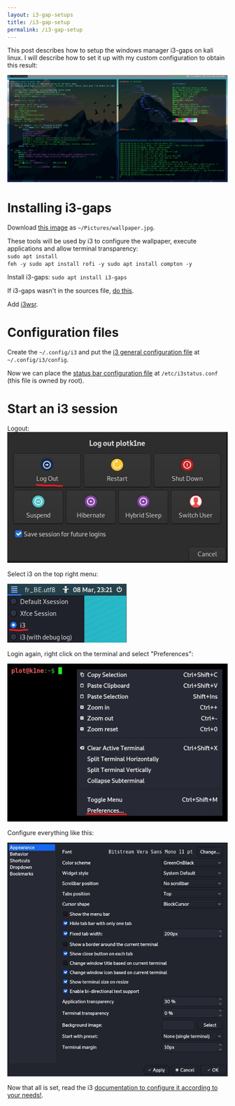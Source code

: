 ```yaml
---
layout: i3-gap-setups
title: /i3-gap-setup
permalink: /i3-gap-setup
---
```


This post describes how to setup the windows manager i3-gaps on kali linux. I will describe how to set it up with my custom configuration to obtain this result:

<img src="/i3-gap-setup/result.jpg" alt="configuration result" width="1200" height="auto">

<h1>Installing i3-gaps</h1>

Download <a href="https://raw.githubusercontent.com/Plotkine/kali-config/main/wallpaper.jpg" target="_blank" rel="noopener noreferrer">this image</a> as <code>~/Pictures/wallpaper.jpg</code>.

These tools will be used by i3 to configure the wallpaper, execute applications and allow terminal transparency:
<br><code>sudo apt install feh -y
sudo apt install rofi -y
sudo apt install compton -y</code>

Install i3-gaps:
<code>sudo apt install i3-gaps</code>

If i3-gaps wasn't in the sources file, <a href="https://launchpad.net/~kgilmer/+archive/ubuntu/speed-ricer" target="_blank" rel="noopener noreferrer">do this</a>.

Add <a href="https://github.com/roosta/i3wsr" target="_blank" rel="noopener noreferrer">i3wsr</a>.

<h1>Configuration files</h1>

Create the <code>~/.config/i3</code> and put the <a href="https://github.com/Plotkine/kali-config/blob/main/i3_config" target="_blank" rel="noopener noreferrer">i3 general configuration file</a> at <code>~/.config/i3/config</code>.

Now we can place the <a href="https://github.com/Plotkine/kali-config/blob/main/i3_i3status.conf" target="_blank" rel="noopener noreferrer">status bar configuration file</a> at <code>/etc/i3status.conf</code> (this file is owned by root).

<h1>Start an i3 session</h1>

<p>Logout:
  
<img src="/i3-gap-setup/logout.jpg" alt="logout">

Select i3 on the top right menu:

<img src="/i3-gap-setup/select_i3.jpg" alt="select i3">

Login again, right click on the terminal and select "Preferences":

<img src="/i3-gap-setup/preferences.jpg" alt="select preferences">

Configure everything like this:

<img src="/i3-gap-setup/settings.jpg" alt="configure preferences"></p>

<p>Now that all is set, read the i3 <a href="https://i3wm.org/docs/userguide.html" target="_blank" rel="noopener noreferrer">documentation to configure it according to your needs!</a>.</p>
